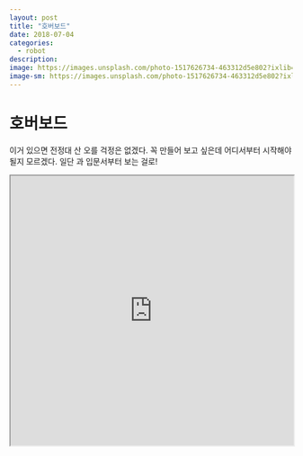 ```yaml
---
layout: post
title: "호버보드"
date: 2018-07-04
categories:
  - robot
description:
image: https://images.unsplash.com/photo-1517626734-463312d5e802?ixlib=rb-0.3.5&ixid=eyJhcHBfaWQiOjEyMDd9&s=6d3ca67cd98571c7e71d71c9c1b5e2d0&auto=format&fit=crop&w=701&q=80
image-sm: https://images.unsplash.com/photo-1517626734-463312d5e802?ixlib=rb-0.3.5&ixid=eyJhcHBfaWQiOjEyMDd9&s=6d3ca67cd98571c7e71d71c9c1b5e2d0&auto=format&fit=crop&w=701&q=80
---
```

<h1> 호버보드 </h1>
<p> 이거 있으면 전정대 산 오를 걱정은 없겠다. 꼭 만들어 보고 싶은데 어디서부터 시작해야될지 모르겠다. 일단 과 입문서부터 보는 걸로! </p>
<iframe src="https://www.youtube.com/embed/WQzLrvz4DKQ" style="width:100%;height:50vw;"></iframe>
